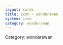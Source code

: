 ```yaml
---
layout: cards
title: Icon - wonderswan
system: icon
category: wonderswan
---
```

<div class="alert alert-secondary mb-4"><span class="i18n innerHTML-category">Category: </span><span class="i18n innerHTML-cat-wonderswan">wonderswan</span></div>
